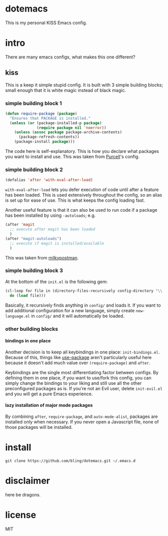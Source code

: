 # dotemacs

This is my personal KISS Emacs config.

# intro

There are many emacs configs, what makes this one different?

## kiss

This is a keep it simple stupid config.  It is built with 3 simple building blocks; small enough that it is white magic instead of black magic.

### simple building block 1

``` cl
(defun require-package (package)
  "Ensures that PACKAGE is installed."
  (unless (or (package-installed-p package)
              (require package nil 'noerror))
    (unless (assoc package package-archive-contents)
      (package-refresh-contents))
    (package-install package)))
```

The code here is self-explanatory.  This is how you declare what packages you want to install and use.  This was taken from [Purcell][1]'s config.

### simple building block 2

``` cl
(defalias 'after 'with-eval-after-load)
```

`with-eval-after-load` lets you defer execution of code until after a feature has been loaded.  This is used extensively throughout the config, so an alias is set up for ease of use.  This is what keeps the config loading fast.

Another useful feature is that it can also be used to run code if a package has been installed by using `-autoloads`; e.g.

```cl
(after 'magit
  ;; execute after magit has been loaded
  )
(after "magit-autoloads")
  ;; execute if magit is installed/available
  )
```

This was taken from [milkypostman][2].

### simple building block 3

At the bottom of the `init.el` is the following gem:

``` cl
(cl-loop for file in (directory-files-recursively config-directory "\\.el$")
  do (load file)))
```

Basically, it recursively finds anything in `config/` and loads it.  If you want to add additional configuration for a new language, simply create `new-language.el` in `config/` and it will automatically be loaded.

### other building blocks

#### bindings in one place

Another decision is to keep all keybindings in one place: `init-bindings.el`.  Because of this, things like [use-package][3] aren't particularly useful here because it doesn't add much value over `(require-package)` and `after`.

Keybindings are the single most differentiating factor between configs.  By defining them in one place, if you want to use/fork this config, you can simply change the bindings to your liking and still use all the other preconfigured packages as is.  If you're not an Evil user, delete `init-evil.el` and you will get a pure Emacs experience.

#### lazy installation of major mode packages

By combining `after`, `require-package`, and `auto-mode-alist`, packages are installed only when necessary.  If you never open a Javascript file, none of those packages will be installed.

# install

`git clone https://github.com/bling/dotemacs.git ~/.emacs.d`

# disclaimer

here be dragons.

# license

MIT


[1]: https://github.com/purcell/emacs.d
[2]: http://milkbox.net/note/single-file-master-emacs-configuration/
[3]: https://github.com/jwiegley/use-package
